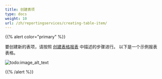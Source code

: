 ```yaml
---
title: 创建表项
type: docs
weight: 10
url: /zh/reportingservices/creating-table-item/
---
```


{{% alert color="primary" %}}

要创建新的表项，请按照 [创建表格报表](https://docs.aspose.com/cells/reportingservices/creating-tabular-report/) 中描述的步骤进行。
以下是一个示例报表表格。

![todo:image_alt_text](creating-table-item_1.png)

{{% /alert %}}

